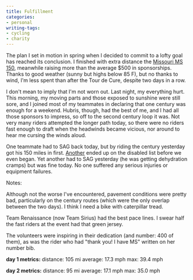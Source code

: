 ```yaml
---
title: Fulfillment
categories:
- personal
writing-tags:
- cycling
- charity
---
```


The plan I set in motion in spring when I decided to commit to a lofty goal has reached its conclusion.  I finished with extra distance the [Missouri MS 150][1], meanwhile raising more than the average $500 in sponsorships.  Thanks to good weather (sunny but highs below 85 F), but no thanks to wind, I'm less spent than after the Tour de Cure, despite two days in a row.

   [1]: http://www.nationalmssociety.org/MOS/event/event_detail.asp?e=432

I don't mean to imply that I'm not worn out.  Last night, my everything hurt.  This morning, my moving parts and those exposed to sunshine were still sore, and I joined most of my teammates in declaring that one century was enough for a weekend.  Hubris, though, had the best of me, and I had all those sponsors to impress, so off to the second century loop it was.  Not very many riders attempted the longer path today, so there were no riders fast enough to draft when the headwinds became vicious, nor around to hear me cursing the winds aloud.

One teammate had to SAG back today, but by riding the century yesterday got his 150 miles in first.  [Another][2] ended up on the disabled list before we even began.  Yet another had to SAG yesterday (he was getting dehydration cramps) but was fine today.  No one suffered any serious injuries or equipment failures.

   [2]: http://angelweave.mu.nu/

Notes:

Although not the worse I've encountered, pavement conditions were pretty bad, particularly on the century routes (which were the only overlap between the two days).  I think I need a bike with caterpillar tread.

Team Renaissance (now Team Sirius) had the best pace lines.  I swear half the fast riders at the event had that green jersey.

The volunteers were inspiring in their dedication (and number: 400 of them), as was the rider who had "thank you!  I have MS" written on her number bib.

**day 1 metrics:**
distance: 105 mi
average: 17.3 mph
max: 39.4 mph

**day 2 metrics:**
distance: 95 mi
average: 17.1 mph
max: 35.0 mph
